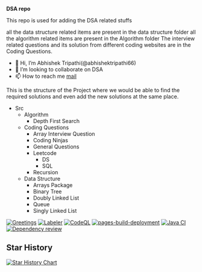**DSA repo**

This repo is used for adding the DSA related stuffs

all the data structure related items are present in the data structure folder
all the algorithm related items are present in the Algorithm folder
The interview related questions and its solution from different coding websites are in the Coding Questions.

- 👋 Hi, I’m Abhishek Tripathi(@abhishektripathi66)
- 💞️ I’m looking to collaborate on DSA
- 📫 How to reach me [mail](abhishekji66@gmail.com)

This is the structure of the Project where we would be able to find the required solutions and even add the new solutions at the same place.

- Src
  - Algorithm
    - Depth First Search
  - Coding Questions
    - Array Interview Question
    - Coding Ninjas
    - General Questions
    - Leetcode
      - DS
      - SQL
    - Recursion
  - Data Structure
    - Arrays Package
    - Binary Tree
    - Doubly Linked List
    - Queue
    - Singly Linked List

[![Greetings](https://github.com/abhishektripathi66/DSA/actions/workflows/greetings.yml/badge.svg)](https://github.com/abhishektripathi66/DSA/actions/workflows/greetings.yml)
[![Labeler](https://github.com/abhishektripathi66/DSA/actions/workflows/label.yml/badge.svg)](https://github.com/abhishektripathi66/DSA/actions/workflows/label.yml)
[![CodeQL](https://github.com/abhishektripathi66/DSA/actions/workflows/github-code-scanning/codeql/badge.svg)](https://github.com/abhishektripathi66/DSA/actions/workflows/github-code-scanning/codeql)
[![pages-build-deployment](https://github.com/abhishektripathi66/DSA/actions/workflows/pages/pages-build-deployment/badge.svg)](https://github.com/abhishektripathi66/DSA/actions/workflows/pages/pages-build-deployment)
[![Java CI](https://github.com/abhishektripathi66/DSA/actions/workflows/ant.yml/badge.svg)](https://github.com/abhishektripathi66/DSA/actions/workflows/ant.yml)
[![Dependency review](https://github.com/abhishektripathi66/DSA/actions/workflows/dependency-review.yml/badge.svg)](https://github.com/abhishektripathi66/DSA/actions/workflows/dependency-review.yml)


## Star History

[![Star History Chart](https://api.star-history.com/svg?repos=abhishektripathi66/DSA&type=Date)](https://www.star-history.com/#abhishektripathi66/DSA&Date)
